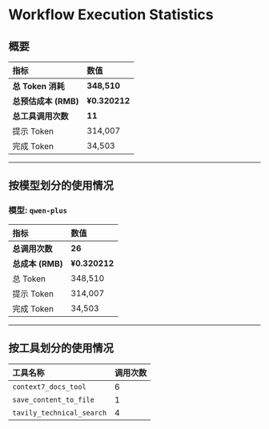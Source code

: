 # Workflow Execution Statistics

## 概要

| 指标 | 数值 |
| :--- | :--- |
| **总 Token 消耗** | **348,510** |
| **总预估成本 (RMB)** | **¥0.320212** |
| **总工具调用次数** | **11** |
| 提示 Token | 314,007 |
| 完成 Token | 34,503 |

---

## 按模型划分的使用情况


### 模型: `qwen-plus`

| 指标 | 数值 |
| :--- | :--- |
| **总调用次数** | **26** |
| **总成本 (RMB)** | **¥0.320212** |
| 总 Token | 348,510 |
| 提示 Token | 314,007 |
| 完成 Token | 34,503 |

---

## 按工具划分的使用情况

| 工具名称 | 调用次数 |
| :--- | :--- |
| `context7_docs_tool` | 6 |
| `save_content_to_file` | 1 |
| `tavily_technical_search` | 4 |
